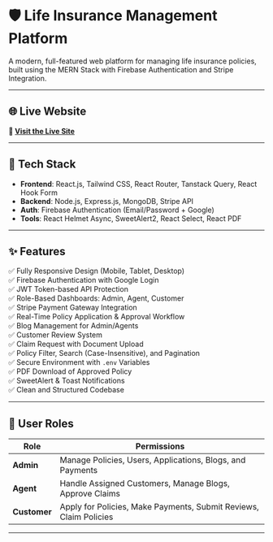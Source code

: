 # 🛡️ Life Insurance Management Platform

A modern, full-featured web platform for managing life insurance policies, built using the MERN Stack with Firebase Authentication and Stripe Integration.

---

## 🌐 Live Website

**🔗 [Visit the Live Site](https://life-care-2e565.web.app)**  

---

## 🚀 Tech Stack

- **Frontend**: React.js, Tailwind CSS, React Router, Tanstack Query, React Hook Form
- **Backend**: Node.js, Express.js, MongoDB, Stripe API
- **Auth**: Firebase Authentication (Email/Password + Google)
- **Tools**: React Helmet Async, SweetAlert2, React Select, React PDF

---

## ✨ Features

✅ Fully Responsive Design (Mobile, Tablet, Desktop)  
✅ Firebase Authentication with Google Login  
✅ JWT Token-based API Protection  
✅ Role-Based Dashboards: Admin, Agent, Customer  
✅ Stripe Payment Gateway Integration  
✅ Real-Time Policy Application & Approval Workflow  
✅ Blog Management for Admin/Agents  
✅ Customer Review System  
✅ Claim Request with Document Upload  
✅ Policy Filter, Search (Case-Insensitive), and Pagination  
✅ Secure Environment with `.env` Variables  
✅ PDF Download of Approved Policy  
✅ SweetAlert & Toast Notifications  
✅ Clean and Structured Codebase

---

## 🔐 User Roles

| Role     | Permissions |
|----------|-------------|
| **Admin** | Manage Policies, Users, Applications, Blogs, and Payments |
| **Agent** | Handle Assigned Customers, Manage Blogs, Approve Claims |
| **Customer** | Apply for Policies, Make Payments, Submit Reviews, Claim Policies |

---

